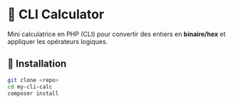 # 🧮 CLI Calculator

Mini calculatrice en PHP (CLI) pour convertir des entiers en **binaire/hex** et appliquer les opérateurs logiques.

## 🚀 Installation
```bash
git clone <repo>
cd my-cli-calc
composer install
